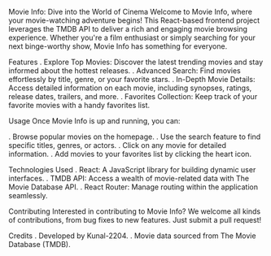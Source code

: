 Movie Info: Dive into the World of Cinema
Welcome to Movie Info, where your movie-watching adventure begins! This React-based frontend project leverages the TMDB API to deliver a rich and engaging movie browsing experience. Whether you're a film enthusiast or simply searching for your next binge-worthy show, Movie Info has something for everyone.

Features
. Explore Top Movies: Discover the latest trending movies and stay informed about the hottest releases.
. Advanced Search: Find movies effortlessly by title, genre, or your favorite stars.
. In-Depth Movie Details: Access detailed information on each movie, including synopses, ratings, release dates, trailers, and more.
. Favorites Collection: Keep track of your favorite movies with a handy favorites list.

Usage
Once Movie Info is up and running, you can:

. Browse popular movies on the homepage.
. Use the search feature to find specific titles, genres, or actors.
. Click on any movie for detailed information.
. Add movies to your favorites list by clicking the heart icon.

Technologies Used
. React: A JavaScript library for building dynamic user interfaces.
. TMDB API: Access a wealth of movie-related data with The Movie Database API.
. React Router: Manage routing within the application seamlessly.

Contributing
  Interested in contributing to Movie Info? We welcome all kinds of contributions, from bug fixes to new features. Just submit a pull request!

Credits
. Developed by Kunal-2204.
. Movie data sourced from The Movie Database (TMDB).
